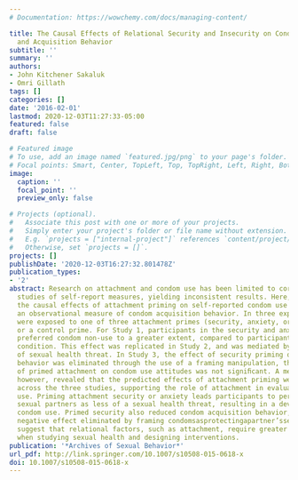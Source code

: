 ```yaml
---
# Documentation: https://wowchemy.com/docs/managing-content/

title: The Causal Effects of Relational Security and Insecurity on Condom Use Attitudes
  and Acquisition Behavior
subtitle: ''
summary: ''
authors:
- John Kitchener Sakaluk
- Omri Gillath
tags: []
categories: []
date: '2016-02-01'
lastmod: 2020-12-03T11:27:33-05:00
featured: false
draft: false

# Featured image
# To use, add an image named `featured.jpg/png` to your page's folder.
# Focal points: Smart, Center, TopLeft, Top, TopRight, Left, Right, BottomLeft, Bottom, BottomRight.
image:
  caption: ''
  focal_point: ''
  preview_only: false

# Projects (optional).
#   Associate this post with one or more of your projects.
#   Simply enter your project's folder or file name without extension.
#   E.g. `projects = ["internal-project"]` references `content/project/deep-learning/index.md`.
#   Otherwise, set `projects = []`.
projects: []
publishDate: '2020-12-03T16:27:32.801478Z'
publication_types:
- '2'
abstract: Research on attachment and condom use has been limited to correlational
  studies of self-report measures, yielding inconsistent results. Here, we examined
  the causal effects of attachment priming on self-reported condom use attitudes and
  an observational measure of condom acquisition behavior. In three experiments, participants
  were exposed to one of three attachment primes (security, anxiety, or avoidance)
  or a control prime. For Study 1, participants in the security and anxiety conditions
  preferred condom non-use to a greater extent, compared to participants in the avoidance
  condition. This effect was replicated in Study 2, and was mediated by perceptions
  of sexual health threat. In Study 3, the effect of security priming on condom acquisition
  behavior was eliminated through the use of a framing manipulation, though the effect
  of primed attachment on condom use attitudes was not signiﬁcant. A meta-analysis,
  however, revealed that the predicted effects of attachment priming were consistent
  across the three studies, supporting the role of attachment in evaluations of condom
  use. Priming attachment security or anxiety leads participants to perceive their
  sexual partners as less of a sexual health threat, resulting in a devaluation of
  condom use. Primed security also reduced condom acquisition behavior, though this
  negative effect eliminated by framing condomsasprotectingapartner’ssexual health.Overall,thesestudies
  suggest that relational factors, such as attachment, require greater consideration
  when studying sexual health and designing interventions.
publication: '*Archives of Sexual Behavior*'
url_pdf: http://link.springer.com/10.1007/s10508-015-0618-x
doi: 10.1007/s10508-015-0618-x
---
```

